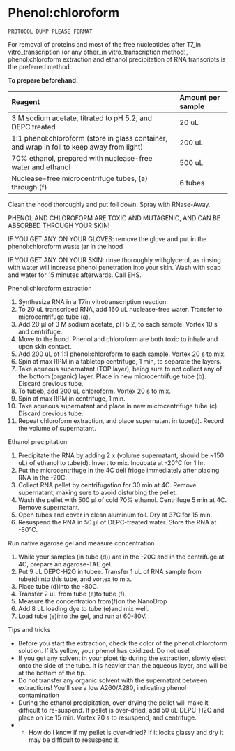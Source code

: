 # Phenol:chloroform

`PROTOCOL DUMP PLEASE FORMAT`

For removal of proteins and most of the free nucleotides after T7\_in vitro\_transcription \(or any other\_in vitro\_transcription method\), phenol:chloroform extraction and ethanol precipitation of RNA transcripts is the preferred method.

**To prepare beforehand:**

| **Reagent** | **Amount per sample** |
| :--- | :--- |
| 3 M sodium acetate, titrated to pH 5.2, and DEPC treated | 20 uL |
| 1:1 phenol:chloroform \(store in glass container, and wrap in foil to keep away from light\) | 200 uL |
| 70% ethanol, prepared with nuclease-free water and ethanol | 500 uL |
| Nuclease-free microcentrifuge tubes, \(a\) through \(f\) | 6 tubes |

Clean the hood thoroughly and put foil down. Spray with RNase-Away.

PHENOL AND CHLOROFORM ARE TOXIC AND MUTAGENIC, AND CAN BE ABSORBED THROUGH YOUR SKIN!

IF YOU GET ANY ON YOUR GLOVES: remove the glove and put in the phenol:chloroform waste jar in the hood

IF YOU GET ANY ON YOUR SKIN: rinse thoroughly withglycerol, as rinsing with water will increase phenol penetration into your skin. Wash with soap and water for 15 minutes afterwards. Call EHS.

Phenol:chloroform extraction

1. Synthesize RNA in a T7in vitrotranscription reaction.
2. To 20 uL transcribed RNA, add 160 uL nuclease-free water. Transfer to microcentrifuge tube \(a\).
3. Add 20 μl of 3 M sodium acetate, pH 5.2, to each sample. Vortex 10 s and centrifuge.
4. Move to the hood. Phenol and chloroform are both toxic to inhale and upon skin contact.
5. Add 200 uL of 1:1 phenol:chloroform to each sample. Vortex 20 s to mix.
6. Spin at max RPM in a tabletop centrifuge, 1 min, to separate the layers.
7. Take aqueous supernatant \(TOP layer\), being sure to not collect any of the bottom \(organic\) layer. Place in new microcentrifuge tube \(b\). Discard previous tube.
8. To tubeb, add 200 uL chloroform. Vortex 20 s to mix.
9. Spin at max RPM in centrifuge, 1 min.
10. Take aqueous supernatant and place in new microcentrifuge tube \(c\). Discard previous tube.
11. Repeat chloroform extraction, and place supernatant in tube\(d\). Record the volume of supernatant.

Ethanol precipitation

1. Precipitate the RNA by adding 2 x \(volume supernatant, should be ~150 uL\) of ethanol to tube\(d\). Invert to mix. Incubate at -20°C for 1 hr.
2. Put the microcentrifuge in the 4C deli fridge immediately after placing RNA in the -20C.
3. Collect RNA pellet by centrifugation for 30 min at 4C. Remove supernatant, making sure to avoid disturbing the pellet.
4. Wash the pellet with 500 μl of cold 70% ethanol. Centrifuge 5 min at 4C. Remove supernatant.
5. Open tubes and cover in clean aluminum foil. Dry at 37C for 15 min.
6. Resuspend the RNA in 50 μl of DEPC-treated water. Store the RNA at -80°C.

Run native agarose gel and measure concentration

1. While your samples \(in tube \(d\)\) are in the -20C and in the centrifuge at 4C, prepare an agarose-TAE gel.
2. Put 9 uL DEPC-H2O in tubee. Transfer 1 uL of RNA sample from tube\(d\)into this tube, and vortex to mix.
3. Place tube \(d\)into the -80C.
4. Transfer 2 uL from tube \(e\)to tube \(f\).
5. Measure the concentration from\(f\)on the NanoDrop
6. Add 8 uL loading dye to tube \(e\)and mix well.
7. Load tube \(e\)into the gel, and run at 60-80V.

Tips and tricks

* Before you start the extraction, check the color of the phenol:chloroform solution. If it’s yellow, your phenol has oxidized. Do not use!
* If you get any solvent in your pipet tip during the extraction, slowly eject onto the side of the tube. It is heavier than the aqueous layer, and will be at the bottom of the tip.
* Do not transfer any organic solvent with the supernatant between extractions! You'll see a low A260/A280, indicating phenol contamination
* During the ethanol precipitation, over-drying the pellet will make it difficult to re-suspend. If pellet is over-dried, add 50 uL DEPC-H2O and place on ice 15 min. Vortex 20 s to resuspend, and centrifuge.
* * How do I know if my pellet is over-dried? If it looks glassy and dry it may be difficult to resuspend it. 

